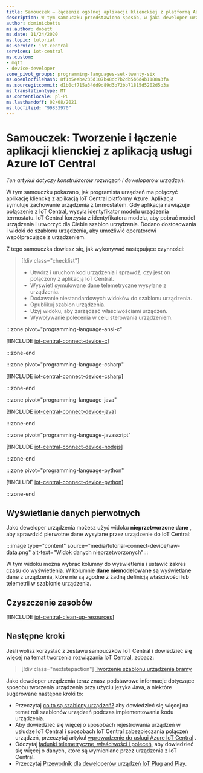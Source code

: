 ```yaml
---
title: Samouczek — łączenie ogólnej aplikacji klienckiej z platformą Azure IoT Central | Microsoft Docs
description: W tym samouczku przedstawiono sposób, w jaki deweloper urządzenia łączy urządzenie z uruchomioną aplikacją kliencką C, C#, Java, JavaScript lub Python do aplikacji IoT Central platformy Azure. Użytkownik modyfikuje automatycznie wygenerowany szablon urządzenia przez dodanie widoków, które umożliwiają operatorowi współpracujące z podłączonym urządzeniem.
author: dominicbetts
ms.author: dobett
ms.date: 11/24/2020
ms.topic: tutorial
ms.service: iot-central
services: iot-central
ms.custom:
- mqtt
- device-developer
zone_pivot_groups: programming-languages-set-twenty-six
ms.openlocfilehash: 8f1b5eabe235d107b48dc7b2db5b6d4b1188a3fa
ms.sourcegitcommit: d1b0cf715a34dd9d89d3b72bb71815d5202d5b3a
ms.translationtype: MT
ms.contentlocale: pl-PL
ms.lasthandoff: 02/08/2021
ms.locfileid: "99833970"
---
```

# <a name="tutorial-create-and-connect-a-client-application-to-your-azure-iot-central-application"></a>Samouczek: Tworzenie i łączenie aplikacji klienckiej z aplikacją usługi Azure IoT Central

*Ten artykuł dotyczy konstruktorów rozwiązań i deweloperów urządzeń.*

W tym samouczku pokazano, jak programista urządzeń ma połączyć aplikację kliencką z aplikacją IoT Central platformy Azure. Aplikacja symuluje zachowanie urządzenia z termostatem. Gdy aplikacja nawiązuje połączenie z IoT Central, wysyła identyfikator modelu urządzenia termostatu. IoT Central korzysta z identyfikatora modelu, aby pobrać model urządzenia i utworzyć dla Ciebie szablon urządzenia. Dodano dostosowania i widoki do szablonu urządzenia, aby umożliwić operatorowi współpracujące z urządzeniem.

Z tego samouczka dowiesz się, jak wykonywać następujące czynności:

> [!div class="checklist"]
> * Utwórz i uruchom kod urządzenia i sprawdź, czy jest on połączony z aplikacją IoT Central.
> * Wyświetl symulowane dane telemetryczne wysyłane z urządzenia.
> * Dodawanie niestandardowych widoków do szablonu urządzenia.
> * Opublikuj szablon urządzenia.
> * Użyj widoku, aby zarządzać właściwościami urządzeń.
> * Wywoływanie polecenia w celu sterowania urządzeniem.

:::zone pivot="programming-language-ansi-c"

[!INCLUDE [iot-central-connect-device-c](../../../includes/iot-central-connect-device-c.md)]

:::zone-end

:::zone pivot="programming-language-csharp"

[!INCLUDE [iot-central-connect-device-csharp](../../../includes/iot-central-connect-device-csharp.md)]

:::zone-end

:::zone pivot="programming-language-java"

[!INCLUDE [iot-central-connect-device-java](../../../includes/iot-central-connect-device-java.md)]

:::zone-end

:::zone pivot="programming-language-javascript"

[!INCLUDE [iot-central-connect-device-nodejs](../../../includes/iot-central-connect-device-nodejs.md)]

:::zone-end

:::zone pivot="programming-language-python"

[!INCLUDE [iot-central-connect-device-python](../../../includes/iot-central-connect-device-python.md)]

:::zone-end

## <a name="view-raw-data"></a>Wyświetlanie danych pierwotnych

Jako deweloper urządzenia możesz użyć widoku **nieprzetworzone dane** , aby sprawdzić pierwotne dane wysyłane przez urządzenie do IoT Central:

:::image type="content" source="media/tutorial-connect-device/raw-data.png" alt-text="Widok danych nieprzetworzonych":::

W tym widoku można wybrać kolumny do wyświetlenia i ustawić zakres czasu do wyświetlenia. W kolumnie **dane niemodelowane** są wyświetlane dane z urządzenia, które nie są zgodne z żadną definicją właściwości lub telemetrii w szablonie urządzenia.

## <a name="clean-up-resources"></a>Czyszczenie zasobów

[!INCLUDE [iot-central-clean-up-resources](../../../includes/iot-central-clean-up-resources.md)]

## <a name="next-steps"></a>Następne kroki

Jeśli wolisz korzystać z zestawu samouczków IoT Central i dowiedzieć się więcej na temat tworzenia rozwiązania IoT Central, zobacz:

> [!div class="nextstepaction"]
> [Tworzenie szablonu urządzenia bramy](./tutorial-define-gateway-device-type.md)

Jako deweloper urządzenia teraz znasz podstawowe informacje dotyczące sposobu tworzenia urządzenia przy użyciu języka Java, a niektóre sugerowane następne kroki to:

* Przeczytaj [co to są szablony urządzeń?](./concepts-device-templates.md) aby dowiedzieć się więcej na temat roli szablonów urządzeń podczas implementowania kodu urządzenia.
* Aby dowiedzieć się więcej o sposobach rejestrowania urządzeń w usłudze IoT Central i sposobach IoT Central zabezpieczania połączeń urządzeń, przeczytaj artykuł [wprowadzenie do usługi Azure IoT Central](./concepts-get-connected.md) .
* Odczytaj [ładunki telemetryczne, właściwości i poleceń,](concepts-telemetry-properties-commands.md) aby dowiedzieć się więcej o danych, które są wymieniane przez urządzenia z IoT Central.
* Przeczytaj [Przewodnik dla deweloperów urządzeń IoT Plug and Play](../../iot-pnp/concepts-developer-guide-device.md).
